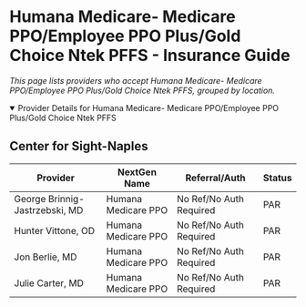 # Humana Medicare- Medicare PPO/Employee PPO Plus/Gold Choice Ntek PFFS - Insurance Guide

*This page lists providers who accept Humana Medicare- Medicare PPO/Employee PPO Plus/Gold Choice Ntek PFFS, grouped by location.*

<details open><summary>Provider Details for Humana Medicare- Medicare PPO/Employee PPO Plus/Gold Choice Ntek PFFS</summary>

## Center for Sight-Naples

| Provider | NextGen Name | Referral/Auth | Status |
|----------|-------------|--------------|--------|
| George Brinnig-Jastrzebski, MD | Humana Medicare PPO | No Ref/No Auth Required | PAR |
| Hunter Vittone, OD | Humana Medicare PPO | No Ref/No Auth Required | PAR |
| Jon Berlie, MD | Humana Medicare PPO | No Ref/No Auth Required | PAR |
| Julie Carter, MD | Humana Medicare PPO | No Ref/No Auth Required | PAR |

</details>

